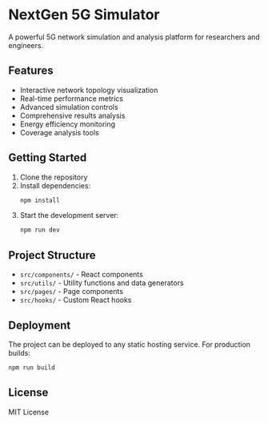 # NextGen 5G Simulator

A powerful 5G network simulation and analysis platform for researchers and engineers.

## Features

- Interactive network topology visualization
- Real-time performance metrics
- Advanced simulation controls
- Comprehensive results analysis
- Energy efficiency monitoring
- Coverage analysis tools

## Getting Started

1. Clone the repository
2. Install dependencies:
   ```bash
   npm install
   ```
3. Start the development server:
   ```bash
   npm run dev
   ```

## Project Structure

- `src/components/` - React components
- `src/utils/` - Utility functions and data generators
- `src/pages/` - Page components
- `src/hooks/` - Custom React hooks

## Deployment

The project can be deployed to any static hosting service. For production builds:

```bash
npm run build
```

## License

MIT License

